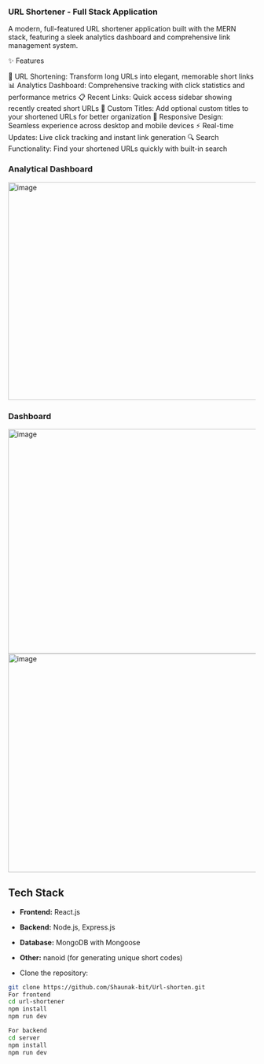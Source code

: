 ### URL Shortener - Full Stack Application
A modern, full-featured URL shortener application built with the MERN stack, featuring a sleek analytics dashboard and comprehensive link management system.

✨ Features

🔗 URL Shortening: Transform long URLs into elegant, memorable short links
📊 Analytics Dashboard: Comprehensive tracking with click statistics and performance metrics
📋 Recent Links: Quick access sidebar showing recently created short URLs
📝 Custom Titles: Add optional custom titles to your shortened URLs for better organization
📱 Responsive Design: Seamless experience across desktop and mobile devices
⚡ Real-time Updates: Live click tracking and instant link generation
🔍 Search Functionality: Find your shortened URLs quickly with built-in search

### Analytical Dashboard
<img width="956" height="443" alt="image" src="https://github.com/user-attachments/assets/647b63d3-b1b5-476a-9eda-a5568a2deadc" />

### Dashboard
<img width="939" height="457" alt="image" src="https://github.com/user-attachments/assets/c0f90733-dc2f-47ba-a1ab-477c19f2a14b" />
<img width="946" height="445" alt="image" src="https://github.com/user-attachments/assets/855ab6c3-4e46-4398-bc51-e8abcbce5375" />

## Tech Stack
- **Frontend:** React.js
- **Backend:** Node.js, Express.js  
- **Database:** MongoDB with Mongoose  
- **Other:** nanoid (for generating unique short codes)

- Clone the repository:
```bash
git clone https://github.com/Shaunak-bit/Url-shorten.git
For frontend
cd url-shortener
npm install
npm run dev

For backend
cd server
npm install
npm run dev


